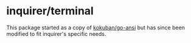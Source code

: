 # inquirer/terminal

This package started as a copy of [kokuban/go-ansi](http://github.com/k0kubun/go-ansi) but has since been modified to fit inquirer's specific needs.
